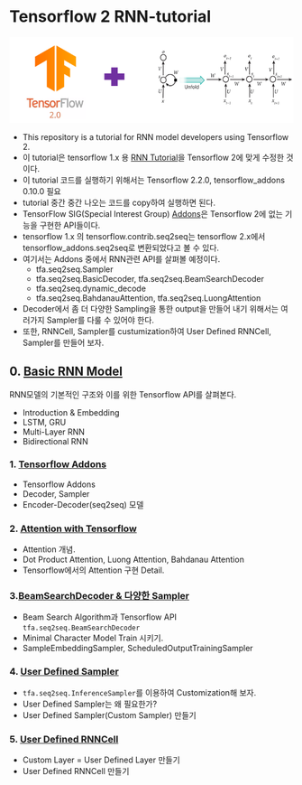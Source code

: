# Tensorflow 2 RNN-tutorial

<p align="center"><img width="700" src="TF2-RNN.png" />  </p>

- This repository is a tutorial for RNN model developers using Tensorflow 2.
- 이 tutorial은 tensorflow 1.x 용 [RNN Tutorial](https://github.com/hccho2/Tensorflow-RNN-Tutorial)을 Tensorflow 2에 맞게 수정한 것이다.
- 이 tutorial 코드를 실행하기 위해서는 Tensorflow 2.2.0, tensorflow_addons 0.10.0 필요
- tutorial 중간 중간 나오는 코드를 copy하여 실행하면 된다.
- TensorFlow SIG(Special Interest Group) [Addons](https://www.tensorflow.org/addons/overview?hl=ko)은 Tensorflow 2에 없는 기능을 구현한 API들이다. 
- tensorflow 1.x 의 tensorflow.contrib.seq2seq는 tensorflow 2.x에서 tensorflow_addons.seq2seq로 변환되었다고 볼 수 있다.
- 여기서는 Addons 중에서 RNN관련 API를 살펴볼 예정이다.
    * tfa.seq2seq.Sampler
    * tfa.seq2seq.BasicDecoder, tfa.seq2seq.BeamSearchDecoder
    * tfa.seq2seq.dynamic_decode
    * tfa.seq2seq.BahdanauAttention, tfa.seq2seq.LuongAttention
- Decoder에서 좀 더 다양한 Sampling을 통한 output을 만들어 내기 위해서는 여러가지 Sampler를 다룰 수 있어야 한다.
- 또한, RNNCell, Sampler를 custumization하여 User Defined RNNCell, Sampler를 만들어 보자.


## 0. [Basic RNN Model](https://github.com/hccho2/Tensorflow-2-RNN-Tutorial/tree/master/0.%20Basic)
RNN모델의 기본적인 구조와 이를 위한 Tensorflow API를 살펴본다.
- Introduction & Embedding
- LSTM, GRU
- Multi-Layer RNN
- Bidirectional RNN

### 1. [Tensorflow Addons](https://github.com/hccho2/Tensorflow-2-RNN-Tutorial/tree/master/1.%20Tensorflow-Addons) 
- Tensorflow Addons
- Decoder, Sampler
- Encoder-Decoder(seq2seq) 모델 


### 2. [Attention with Tensorflow](https://github.com/hccho2/Tensorflow-2-RNN-Tutorial/tree/master/2.%20Attention-With-Tensorflow)
- Attention 개념.
- Dot Product Attention, Luong Attention, Bahdanau Attention
- Tensorflow에서의 Attention 구현 Detail.

### 3.[BeamSearchDecoder & 다양한 Sampler](https://github.com/hccho2/Tensorflow-2-RNN-Tutorial/tree/master/3.%20BeamSearchDecoder-Sampler)
- Beam Search Algorithm과 Tensorflow API `tfa.seq2seq.BeamSearchDecoder`
- Minimal Character Model Train 시키기.
- SampleEmbeddingSampler, ScheduledOutputTrainingSampler

### 4. [User Defined Sampler](https://github.com/hccho2/Tensorflow-2-RNN-Tutorial/tree/master/4.%20User-Defined-Sampler)
- `tfa.seq2seq.InferenceSampler`를 이용하여 Customization해 보자.
- User Defined Sampler는 왜 필요한가?
- User Defined Sampler(Custom Sampler) 만들기

### 5. [User Defined RNNCell](https://github.com/hccho2/Tensorflow-2-RNN-Tutorial/tree/master/5.%20User-Defined-RNNCell)
- Custom Layer = User Defined Layer 만들기
- User Defined RNNCell 만들기